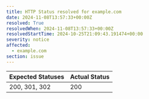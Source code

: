 ```yaml
---
title: HTTP Status resolved for example.com
date: 2024-11-08T13:57:33+00:00Z
resolved: True
resolvedWhen: 2024-11-08T13:57:33+00:00Z
resolvedStartTime: 2024-10-25T21:09:43.191474+00:00
severity: notice
affected:
  - example.com
section: issue
---
```


| Expected Statuses | Actual Status  |
|-------------------|----------------|
| 200, 301, 302 | 200 |
